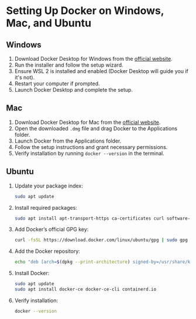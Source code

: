 # Setting Up Docker on Windows, Mac, and Ubuntu

## Windows
1. Download Docker Desktop for Windows from the [official website](https://www.docker.com/products/docker-desktop).
2. Run the installer and follow the setup wizard.
3. Ensure WSL 2 is installed and enabled (Docker Desktop will guide you if it's not).
4. Restart your computer if prompted.
5. Launch Docker Desktop and complete the setup.

## Mac
1. Download Docker Desktop for Mac from the [official website](https://www.docker.com/products/docker-desktop).
2. Open the downloaded `.dmg` file and drag Docker to the Applications folder.
3. Launch Docker from the Applications folder.
4. Follow the setup instructions and grant necessary permissions.
5. Verify installation by running `docker --version` in the terminal.

## Ubuntu
1. Update your package index:
    ```bash
    sudo apt update
    ```
2. Install required packages:
    ```bash
    sudo apt install apt-transport-https ca-certificates curl software-properties-common
    ```
3. Add Docker’s official GPG key:
    ```bash
    curl -fsSL https://download.docker.com/linux/ubuntu/gpg | sudo gpg --dearmor -o /usr/share/keyrings/docker-archive-keyring.gpg
    ```
4. Add the Docker repository:
    ```bash
    echo "deb [arch=$(dpkg --print-architecture) signed-by=/usr/share/keyrings/docker-archive-keyring.gpg] https://download.docker.com/linux/ubuntu $(lsb_release -cs) stable" | sudo tee /etc/apt/sources.list.d/docker.list > /dev/null
    ```
5. Install Docker:
    ```bash
    sudo apt update
    sudo apt install docker-ce docker-ce-cli containerd.io
    ```
6. Verify installation:
    ```bash
    docker --version
    ```
